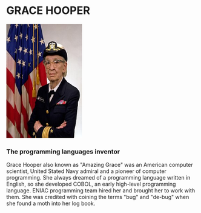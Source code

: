 # GRACE HOOPER

<img src="../images/hooper.png" width="200" height="300" />

### The programming languages inventor

Grace Hooper also known as "Amazing Grace" was an American computer scientist, United Stated Navy admiral and a pioneer of computer programming. She always dreamed of a programming language written in English, so she developed COBOL, an early high-level programming language. ENIAC programming team hired her and brought her to work with them. She was credited with coining the terms "bug" and "de-bug" when she found a moth into her log book. 